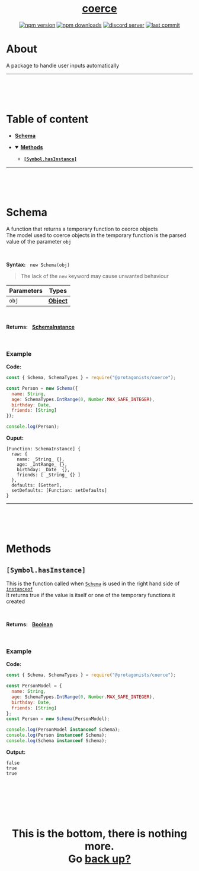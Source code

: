<div id="top" align="center">

<h1><a href="https://github.com/ThePywon/coerce">coerce</a></h1>
 
[![npm version](https://img.shields.io/npm/v/@protagonists/coerce)](https://npmjs.com/package/@protagonists/coerce)
[![npm downloads](https://img.shields.io/npm/dt/@protagonists/coerce)](https://npmjs.com/package/@protagonists/coerce)
[![discord server](https://img.shields.io/discord/937758194736955443?logo=discord&logoColor=white)](https://discord.gg/cwhj3EgqGP)
[![last commit](https://img.shields.io/github/last-commit/ThePywon/coerce)](https://github.com/ThePywon/coerce)
 
</div>


# About

A package to handle user inputs automatically

---

<br/><br/><br/>



# Table of content

* [**Schema**](#schema)

* <details open><summary><a href="#methods"><b>Methods</b></a></summary>
  <p>

  * [**`[Symbol.hasInstance]`**](#hasinstance)
    
  </p>
</details>

---

<br/><br/><br/>



# Schema

A function that returns a temporary function to ceorce objects  
The model used to coerce objects in the temporary function is the parsed value of the parameter `obj`

<br/>

**Syntax:** &nbsp; `new Schema(obj)`

> The lack of the `new` keyword may cause unwanted behaviour

|**Parameters**|**Types**|
|-|-|
|`obj`|[**Object**](https://javascript.info/object)|

<br/>

**Returns:** &nbsp; [**SchemaInstance**](https://github.com/ThePywon/coerce/blob/main/documentation/SchemaInstance.md)

<br/>

### **Example**

**Code:**

```js
const { Schema, SchemaTypes } = require("@protagonists/coerce");

const Person = new Schema({
  name: String,
  age: SchemaTypes.IntRange(0, Number.MAX_SAFE_INTEGER),
  birthday: Date,
  friends: [String]
});

console.log(Person);
```

**Ouput:**

```
[Function: SchemaInstance] {
  raw: {
    name: _String_ {},
    age: _IntRange_ {},
    birthday: _Date_ {},
    friends: [ _String_ {} ]
  },
  defaults: [Getter],
  setDefaults: [Function: setDefaults]
}
```

---

<br/><br/><br/>



# Methods

<a id="hasinstance"></a>

## `[Symbol.hasInstance]`

This is the function called when [`Schema`](#schema) is used in the right hand side of [`instanceof`](https://javascript.info/instanceof)  
It returns true if the value is itself or one of the temporary functions it created

<br/>

**Returns:** &nbsp; [**Boolean**](https://javascript.info/types#boolean-logical-type)

<br/>

### **Example**

**Code:**

```js
const { Schema, SchemaTypes } = require("@protagonists/coerce");

const PersonModel = {
  name: String,
  age: SchemaTypes.IntRange(0, Number.MAX_SAFE_INTEGER),
  birthday: Date,
  friends: [String]
};
const Person = new Schema(PersonModel);

console.log(PersonModel instanceof Schema);
console.log(Person instanceof Schema);
console.log(Schema instanceof Schema);
```

**Output:**

```
false
true
true
```

<br/><br/><br/><br/><br/>

<h1 align="center">This is the bottom, there is nothing more.<br/>
Go <a href="#top">back up?</a></h1>
